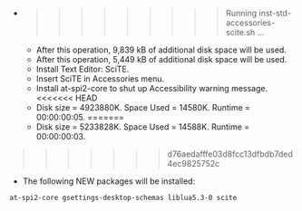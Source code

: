 * >>>>>>>>> Running inst-std-accessories-scite.sh ...
  * After this operation, 9,839 kB of additional disk space will be used.
  * After this operation, 5,449 kB of additional disk space will be used.
  * Install Text Editor: SciTE.
  * Insert SciTE in Accessories menu.
  * Install at-spi2-core to shut up Accessibility warning message.
<<<<<<< HEAD
  * Disk size = 4923880K. Space Used = 14580K. Runtime = 00:00:00:05.
=======
  * Disk size = 5233828K. Space Used = 14588K. Runtime = 00:00:00:03.
>>>>>>> d76aedafffe03d8fcc13dfbdb7ded4ec9825752c
  * The following NEW packages will be installed:
  ```bash
at-spi2-core gsettings-desktop-schemas liblua5.3-0 scite
  ```
